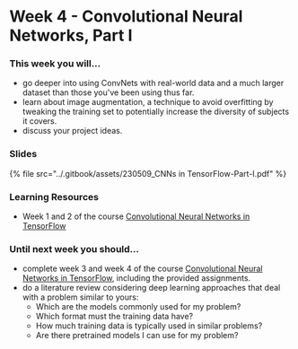 # Week 4 - Convolutional Neural Networks, Part I

### This week you will...

* go deeper into using ConvNets with real-world data and a much larger dataset than those you've been using thus far.
* learn about image augmentation, a technique to avoid overfitting by tweaking the training set to potentially increase the diversity of subjects it covers.
* discuss your project ideas.

### Slides

{% file src="../.gitbook/assets/230509_CNNs in TensorFlow-Part-I.pdf" %}

### Learning Resources

* Week 1 and 2 of the course [Convolutional Neural Networks in TensorFlow](https://www.coursera.org/learn/convolutional-neural-networks-tensorflow)

### Until next week you should...

* complete week 3 and week 4 of the course [Convolutional Neural Networks in TensorFlow](https://www.coursera.org/learn/convolutional-neural-networks-tensorflow), including the provided assignments.
* do a literature review considering deep learning approaches that deal with a problem similar to yours:
  * Which are the models commonly used for my problem?
  * Which format must the training data have?
  * How much training data is typically used in similar problems?
  * Are there pretrained models I can use for my problem?

